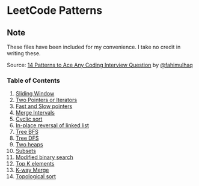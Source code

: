 # LeetCode Patterns

## Note
These files have been included for my convenience. I take no credit in writing these.

Source: [14 Patterns to Ace Any Coding Interview Question](https://hackernoon.com/14-patterns-to-ace-any-coding-interview-question-c5bb3357f6ed) by [@fahimulhaq](https://hackernoon.com/u/fahimulhaq)

### Table of Contents

1. [Sliding Window](1.sliding-window.md)
2. [Two Pointers or Iterators](2.two-pointers.md)
3. [Fast and Slow pointers](3.fast-and-slow-pointers.md)
4. [Merge Intervals](4.merge-intervals.md)
5. [Cyclic sort](5.cyclic-sort.md)
6. [In-place reversal of linked list](6.inplace-reversal.md)
7. [Tree BFS](7.tree-bfs.md)
8. [Tree DFS](8.tree-dfs.md)
9. [Two heaps](9.two-heaps.md)
10. [Subsets](10.subsets.md)
11. [Modified binary search](11.binary-search.md)
12. [Top K elements](12.k-elements.md)
13. [K-way Merge](13.k-way-merge.md)
14. [Topological sort](14.topological-sort.md)